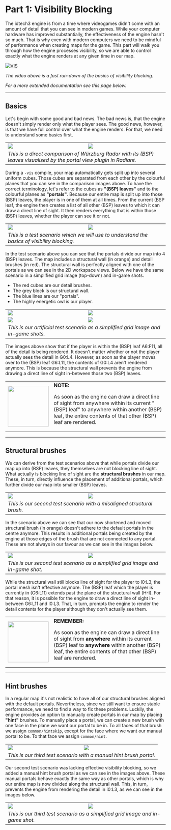 Part 1: Visibility Blocking
=========

The idtech3 engine is from a time where videogames didn't come with an amount of detail that you can see in modern games. While your computer hardware has improved substantially, the effectiveness of the engine hasn't so much. That is why even with modern computers we need to be mindful of performance when creating maps for the game. 
This part will walk you through how the engine processes visibility, so we are able to control exactly what the engine renders at any given time in our map.

[![VIS](http://img.youtube.com/vi/jNqhtJueO3Y/0.jpg)](http://www.youtube.com/watch?v=jNqhtJueO3Y "Part 1: Visibility Blocking")

<i>The video above is a fast run-down of the basics of visibility blocking. <p> For a more extended documentation see this page below.</i>
______________________
Basics
------
Let's begin with some good and bad news. The bad news is, that the engine doesn't simply render only what the player sees. The good news, however, is that we have full control over what the engine renders. For that, we need to understand some basics first.

<table>
 <tr>
  <td><img src="https://raw.githubusercontent.com/realkemon/home/master/pages/tut_part1/map.png"></td>
  <td><img src="https://raw.githubusercontent.com/realkemon/home/master/pages/tut_part1/map_vis.png"></td>
 </tr>
 <tr>
  <td colspan="2"><i>This is a direct comparison of Würzburg Radar with its (BSP) leaves visualised by the portal view plugin in Radiant.</i></td>
 </tr>
</table>

During a `-vis` compile, your map automatically gets split up into several uniform cubes. Those cubes are separated from each other by the colourful planes that you can see in the comparison images above. To have the correct terminology, let's refer to the cubes as **"(BSP) leaves"** and to the colourful planes as **"portals"**.
Because our entire map is split up into those (BSP) leaves, the player is in one of them at all times. From the current (BSP leaf, the engine then creates a list of all other (BSP) leaves to which it can draw a direct line of sight. It then renders everything that is within those (BSP) leaves, whether the player can see it or not.

<table>
 <tr>
  <td><img src="https://raw.githubusercontent.com/realkemon/home/master/pages/tut_part1/scenario1.png"></td>
  <td><img src="https://raw.githubusercontent.com/realkemon/home/master/pages/tut_part1/scenario1_vis.png"></td>
 </tr>
 <tr>
  <td colspan="2"><i>This is a test scenario which we will use to understand the basics of visibility blocking.</i></td>
 </tr>
</table>

In the test scenario above you can see that the portals divide our map into 4 (BSP) leaves. The map includes a structural wall (in orange) and detail brushes (in red). The structural wall is perfectly aligned with one of the portals as we can see in the 2D workspace views. Below we have the same scenario in a simplified grid image (top-down) and in-game shots.
* The red cubes are our detail brushes.
* The grey block is our structural wall.
* The blue lines are our "portals".
* The highly energetic owl is our player.

<table>
 <tr>
  <td><img src="https://raw.githubusercontent.com/realkemon/home/master/pages/tut_part1/scenario1_grid1.jpg"></td>
  <td><img src="https://raw.githubusercontent.com/realkemon/home/master/pages/tut_part1/scenario1_grid2.jpg"></td>
 </tr>
 <tr>
  <td><img src="https://raw.githubusercontent.com/realkemon/home/master/pages/tut_part1/shot0000.png"></td>
  <td><img src="https://raw.githubusercontent.com/realkemon/home/master/pages/tut_part1/shot0001.png"></td>
 </tr>
 <tr>
  <td colspan="2"><i>This is our artificial test scenario as a simplified grid image and in-game shots.</i></td>
 </tr>
</table>

The images above show that if the player is within the (BSP) leaf A6:F11, all of the detail is being rendered. It doesn't matter whether or not the player actually sees the detail in G0:L4. However, as soon as the player moves over to the (BSP) leaf G6:L11, the contents of G0:L4 aren't rendered anymore. This is because the structural wall prevents the engine from drawing a direct line of sight in-between those two (BSP) leaves.

<table>
 <tr>
  <td><img src="https://raw.githubusercontent.com/realkemon/home/master/gfx/avatar.png" width="128"> </td>
  <td><b>NOTE:</b><p>As soon as the engine can draw a direct line of sight from anywhere within its current "(BSP) leaf" to anywhere within another (BSP) leaf, the entire contents of that other (BSP) leaf are rendered.</p></td>
 </tr>
</table>

______________________
Structural brushes
------
We can derive from the test scenarios above that while portals divide our map up into (BSP) leaves, they themselves are not blocking line of sight. What actually is blocking line of sight are the **structural brushes** in our map. These, in turn, directly influence the placement of additional portals, which further divide our map into smaller (BSP) leaves. 
 
<table>
 <tr>
  <td><img src="https://raw.githubusercontent.com/realkemon/home/master/pages/tut_part1/scenario2.png"></td>
  <td><img src="https://raw.githubusercontent.com/realkemon/home/master/pages/tut_part1/scenario2_vis.png"></td>
 </tr>
 <tr>
  <td colspan="2"><i>This is our second test scenario with a misaligned structural brush.</i></td>
 </tr>
</table>

In the scenario above we can see that our now shortened and moved structural brush (in orange) doesn't adhere to the default portals in the centre anymore. This results in additional portals being created by the engine at those edges of the brush that are not connected to any portal. These are not always in our favour as we can see in the images below.
<table>
 <tr>
  <td><img src="https://raw.githubusercontent.com/realkemon/home/master/pages/tut_part1/scenario2_grid.jpg"></td>
  <td><img src="https://raw.githubusercontent.com/realkemon/home/master/pages/tut_part1/shot0002.png"></td>
 </tr>
 <tr>
  <td colspan="2"><i>This is our second test scenario as a simplified grid image and in-game shot.</i></td>
 </tr>
</table>

While the structural wall still blocks line of sight for the player to I0:L3, the portal mesh isn't effective anymore. 
The (BSP) leaf which the player is currently in (G6:L11) extends past the plane of the structural wall (H-I). For that reason, it is possible for the engine to draw a direct line of sight in-between G6:L11 and I0:L3. That, in turn, prompts the engine to render the detail contents for the player although they don't actually see them.
<table>
 <tr>
  <td><img src="https://raw.githubusercontent.com/realkemon/home/master/gfx/avatar.png" width="128"> </td>
  <td><b>REMEMBER:</b><p>As soon as the engine can draw a direct line of sight from <b>anywhere</b> within its current (BSP) leaf to <b>anywhere</b> within another (BSP) leaf, the entire contents of that other (BSP) leaf are rendered.</p></td>
 </tr>
</table>

______________________
Hint brushes
------

In a regular map it's not realistic to have all of our structural brushes aligned with the default portals. Nevertheless, since we still want to ensure stable performance, we need to find a way to fix these problems. Luckily, the engine provides an option to manually create portals in our map by placing **"hint"** brushes. 
To manually place a portal, we can create a new brush with one face in the plane we want our portal to be in. To all faces of that brush we assign `common/hintskip`, except for the face where we want our manual portal to be. To that face we assign `common/hint`.
<table>
 <tr>
  <td><img src="https://raw.githubusercontent.com/realkemon/home/master/pages/tut_part1/scenario3.png"></td>
  <td><img src="https://raw.githubusercontent.com/realkemon/home/master/pages/tut_part1/scenario3_vis.png"></td>
 </tr>
 <tr>
  <td colspan="2"><i>This is our third test scenario with a manual hint brush portal.</i></td>
 </tr>
</table>

Our second test scenario was lacking effective visibility blocking, so we added a manual hint brush portal as we can see in the images above. These manual portals behave exactly the same way as other portals, which is why our entire map is now divided along the structural wall. This, in turn, prevents the engine from rendering the detail in I0:L3, as we can see in the images below.

<table>
 <tr>
  <td><img src="https://raw.githubusercontent.com/realkemon/home/master/pages/tut_part1/scenario3_grid.jpg"></td>
  <td><img src="https://raw.githubusercontent.com/realkemon/home/master/pages/tut_part1/shot0003.png"></td>
 </tr>
 <tr>
  <td colspan="2"><i>This is our third test scenario as a simplified grid image and in-game shot.</i></td>
 </tr>
</table>



